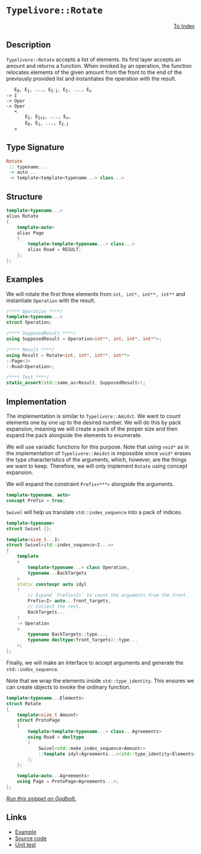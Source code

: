 <!-- Copyright 2024 Feng Mofan
SPDX-License-Identifier: Apache-2.0 -->

# `Typelivore::Rotate`

<p style='text-align: right;'><a href="../../../facilities/metafunctions.md#typelivore-rotate">To Index</a></p>

## Description

`Typelivore::Rotate` accepts a list of elements.
Its first layer accepts an amount and returns a function.
When invoked by an operation, the function relocates elements of the given amount from the front to the end of the previously provided list and instantiates the operation with the result.

<pre><code>   E<sub>0</sub>, E<sub>1</sub>, ..., E<sub>I-1</sub>, E<sub>I</sub>, ..., E<sub>n</sub>
-> I
-> Oper
-> Oper
   &lt;
       E<sub>I</sub>, E<sub>I+1</sub>, ..., E<sub>n</sub>,
       E<sub>0</sub>, E<sub>1</sub>, ..., E<sub>I-1</sub>
   &gt;</code></pre>

## Type Signature

```Haskell
Rotate
 :: typename...
 -> auto...
 -> template<template<typename...> class...>
```

## Structure

```C++
template<typename...>
alias Rotate
{
    template<auto>
    alias Page
    {
        template<template<typename...> class...>
        alias Road = RESULT;
    };
};
```

## Examples

We will rotate the first three elements from `int, int*, int**, int**` and instantiate `Operation` with the result.

```C++
/**** Operation ****/
template<typename...>
struct Operation;

/**** SupposedResult ****/
using SupposedResult = Operation<int**, int, int*, int**>;

/**** Result ****/
using Result = Rotate<int, int*, int**, int**>
::Page<3>
::Road<Operation>;

/**** Test ****/
static_assert(std::same_as<Result, SupposedResult>);
```

## Implementation

The implementation is similar to `Typelivore::Amidst`.
We want to count elements one by one up to the desired number.
We will do this by pack expansion, meaning we will create a pack of the proper size and then expand the pack alongside the elements to enumerate.

We will use variadic functions for this purpose.
Note that using `void*` as in the implementation of `Typelivore::Amidst` is impossible since `void*` erases the type characteristics of the arguments, which, however, are the things we want to keep.
Therefore, we will only implement `Rotate` using concept expansion.

We will expand the constraint `Prefix<***>` alongside the arguments.

```C++
template<typename, auto>
concept Prefix = true;
```

`Swivel` will help us translate `std::index_sequence` into a pack of indices.

```C++
template<typename>
struct Swivel {};

template<size_t...I>
struct Swivel<std::index_sequence<I...>>
{
    template
    <
        template<typename...> class Operation,
        typename...BackTargets
    >
    static constexpr auto idyl
    (
        // Expand `Prefix<I>` to count the arguments from the front.
        Prefix<I> auto...front_targets,
        // Collect the rest.
        BackTargets...
    )
    -> Operation
    <
        typename BackTargets::type...,
        typename decltype(front_targets)::type...
    >;
};
```

Finally, we will make an interface to accept arguments and generate the `std::index_sequence`.

Note that we wrap the elements inside `std::type_identity`.
This ensures we can create objects to invoke the ordinary function.

```C++
template<typename...Elements>
struct Rotate
{
    template<size_t Amount>
    struct ProtoPage
    {
        template<template<typename...> class...Agreements>
        using Road = decltype
        (
            Swivel<std::make_index_sequence<Amount>>
            ::template idyl<Agreements...>(std::type_identity<Elements>{}...)
        );
    };

    template<auto...Agreements>
    using Page = ProtoPage<Agreements...>;
};
```

[*Run this snippet on Godbolt.*](https://godbolt.org/#z:OYLghAFBqd5QCxAYwPYBMCmBRdBLAF1QCcAaPECAMzwBtMA7AQwFtMQByARg9KtQYEAysib0QXACx8BBAKoBnTAAUAHpwAMvAFYTStJg1DIApACYAQuYukl9ZATwDKjdAGFUtAK4sGIAKwAzKSuADJ4DJgAcj4ARpjEIAAcGqQADqgKhE4MHt6%2BAcEZWY4C4ZExLPGJKbaY9qUMQgRMxAR5Pn5BdQ05za0E5dFxCcmpCi1tHQXdEwNDldVjAJS2qF7EyOwcAPQAVAeHR8cnezsmGgCC%2B4cA1AAimGmujMh4mAq3R%2BdXN6f/xx%2BlwuwLMgQiyG8WFuJkCbi8jlohAAnrDsCDzOCGJCvNDYW5kBN0FgqGiMb8jrdlMRMDRVF9DkCCJgWGkDMz8QRkc9mGxSLcmAjUGSrmhsU8CFSaXSYYF7rcCMQvJhYVYriC/gCtQcgZrbgBJVn0NiCJiNBk6jXa61ncnXSlCADueAAbvULbarsyjWaVXCuTzWH70VcJkqHLcna73SYAOxWWP3VV271s334rIAL0wAH0CAA6Qv6kWXMNeCNRt20DMEdAgEARLCqHNKACOyvF%2BP1hfzZMCIeB8ZBtxHCpZaY5V1Hsrcw%2Bno9T7L9bgDjCDPbRt0hTAUnwA8s9iGacqQ5/OFdy12wexYmMgANYAFVawEwBAUZ9lA%2Bnc0cyC3AgTJgqhpMQApCrceDoMi1ZTqOECftOOw7Lc2AgYY6AwgAbBo1K0ngqhdmSOEKqgAFeIICoIJgArEMAPiMO%2BtxUMQqAsFRNEsbIvZweeeF0kR/bgUQPZcYIeYvm%2BCinrx87IbceQNBxtw0hMPGXOeI63g%2Bz50VJG6ycsn4ALSbgeCTHgIn74ohC6XryNHaU%2BknvvWq49jJGmaauDm3FgkKrtQrHiZMr7vssbmXgZXkjn2aqDkmgTxVadwAEqoC0zIeky45Lpy9nroW2DGoxH79iCZYRulmUquqQ6yYu6ZwlmuaSpcLDrIIJY/oq5aStSGWoMoTCvtZ9UxfOjUcv6uVNSuBXXoWm7bruPaXMANIsqV3WaV4WRGLc6VMJhsLyv5tCrrZI4IbJmmRs6VY1nWIAsEw965o2wEtpg7avMu7WdQQfbfndo5ubNWVQTB%2BLrZtJrvhu/YQESkXPDmUGMSi%2BLFVtghleiQ6Jj2Rm3aORlJWNiXJQ1EPLoKImFrDmC4%2B%2BO0jntETAFSI00adUqDcNo1wkzLMKIj6IU3VVN2pqNq6pSaGsGyNHfClNqWuq6pghCUK83CYpbGkrPlZr9p3OZR7mqrXq0/lgaLb2Julr1EYW5ZDDJqbepCF4aTFJg6CpR8XgXdlIIcwdPt%2B5kAdBwoIeSnzbuNPiEQEAc/Jp5ngh7Nn6d7HFMuUnHCdh1cEdcyXod89Vc1Z5BOd5xnDf5yW9aC8ugRtyAR3oPiyc5IXXuUo%2BHyStbzvHsgOY7kobTI7W9YKEGM9lW4VcEPyUf%2B4HwcXWi5MWBwqy0Jw/i8H4HBaKQqCcLOljWLcCjrJsvNgjwpAEJox%2BrPeASSPmDQSQzBmAAJygK4P4IBSQuCxljNIU%2BHBJC8BYBIDQqRL7X1vhwXgCgQCpC/lfY%2BpA4CwBgIgEA6wCBpAROQSgaBWR0ASFEIMnBVBJCwsZLCkhbjAGQP%2BKQ%2BYzC8ADoQEgUE9D8EECIMQ7ApAyEEIoFQ6giGkF0FwUgjojxpE4DwE%2BZ8L7fxvpwPcCIaGSlQFQW47DOHcN4fw24gizC3AgB4Rh9AwKYi4MsXghCtCrAgEgBhaQmFkAoBAYJoSQDACkGYPgdBmTEDwRAWIRjYgRFaMiXRvB0nMGIMiPcsRtCYAcNk0gDD4Z7gYLQLJqisCxC8MANwYhaB4O4LwLAr0jDiDqXgGkDhoxtOvsBEpCJtgfzTvUIxSJYhHnyR4LARjFR4FQe00gbpiCxBjo8LpwAkRGG/qsKgBhgAKAAGrvEdOZS%2BH8pHCFEOIeRdylFqCMeo/QhhjDWGsPoPAsQ8GQFWKgI2OQ2nGSJKdUwD9LBmCwRs4gGMAUQFWHYEpjQXAMHcJ4ToegwgRGGFUUYGjijZAENMPwxLMikoYAsEYiQNGooGQIfoUxsUFAZfUNFfRJiDHxYsIltgeXkr0HMNotLCX0pRS/LYEh9EcHPqQTBvBsHWI4VwnhfCBEAOcRAXAYjPHvx8Z/Q5qxqLHVGMi0gf9JCBHzKAwI8CNCSDMJIHCGh/BYVAfoTgyDSCoMCFwfMWEuBYSSKAmBWF/CSEgfarCiqjHYNwfg41RCAnkMCZQsxtDwmRI8SwtgnBWgsBdLGYyTAtwGAOlwUB%2BZA3DPwEQBFdYNF3JkY86QzylCvNUboOJWimA6PaXKhVSrjEcFMdQhEtxLGqtsTw7cVaa11pcW4kJHiYRgjMEavxxCM25oSHQiJbE12jAXTEiBqQaAXQSMk1JqjcmZLKQ%2B/JhTimlLWRUxiVSalGPqY05ptBWllM6Z8np198D9McG6IZIjVCjOZGUyZiDr4zLmciBZ2xr7LNWR/DZWylA7NA5zQ5fATnnMudcspraHlyI7bIF5Kjr69o%2BQcqFVhLC/P%2BfAIFILAKcHBbWSF3yYVwoSE2j43GehcucBAVwwqNF4oqHSvQJLGjyfSFSxo4qlgct6MyoVbKKVSaZU0Hl2mBWivaIZkVZm%2BXKe8WsDYMqHOIJHQmzgs71UVs%2BY4pdgCXF6sbRugN26TWkDNVgRIlrEG%2Bv9TWp1sZ/CgLgYEZ1rro3xtUYm2wyad1pvgBmqh5jD37uIPm7YRa7EsAUC6f8Lpq35iXBMERDbxHNoUfc2REg6OKK7YxnQIBgj9sHXo718rDFZZMVmixVjVBVZq3VhrTXJSuOPaE4LgRQuppIUEtbHiSt7dGLVv2OZ6ugJzMtnMc2O0JJvZQO919n21I/k919aKymfsEN%2B2p4HMANKaS0tpH8QPdMwx0vpXLoNGJGcgMZiHBBTNUahzJGGlkIpw7wPD2yWREYOdt45I1yOYCuTyKjsg220Y6wxt5g2WNfOhTYGZSKeONDaTsFGbHrCwuVfCxFknGXotk5i9TimCU6Y0yUHI6nVM5HM/S4zjQWVWfyEZgX3L5h2YlTZgY6nLNy9lY51%2BBvXMTawR567txqu1duGdxrvoJgBdawakLviwsRYtXK2LIAwH5kCIEfwUDo3oL97GUNmWzc4JywQsL1r/B2tgbGdBSRJAQK4MAswcbEGBFN8qzgrvU1yuEeH3Pke8urA2VkZwkggA)

## Links

- [Example](../../../code/facilities/metafunctions/typelivore/rotate/implementation.hpp)
- [Source code](../../../../conceptrodon/descend/typelivore/rotate.hpp)
- [Unit test](../../../../tests/unit/metafunctions/typelivore/rotate.test.hpp)
